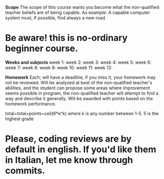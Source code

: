 **Scope**
The scope of this course wants you become what the non-qualified teacher beliefs are of being capable.
As example: A capable computer system must, if possible, find always a new road.

# Be aware! this is no-ordinary beginner course.

**Weeks and subjects**
week 1:
week 2:
week 3:
week 4:
week 5:
week 6:
week 7:
week 8:
week 9:
week 10:
week 11:
week 12:

**Homework**
Each; will have a deadline, if you miss it, your homework may not be reviewed.
Will be analyzed at best of the non-qualified teacher's abilities, and the student can propose some areas where improvement seems possible in program, the non-qualified teacher will attempt to find a way and describe it generally.
Will be awarded with points based on the homework performance.

total=total+points=ceil(6*e^k) where k is any number between 1-5. 5 is the highest grade
# Please, coding reviews are by default in english. If you'd like them in Italian, let me know through commits.
